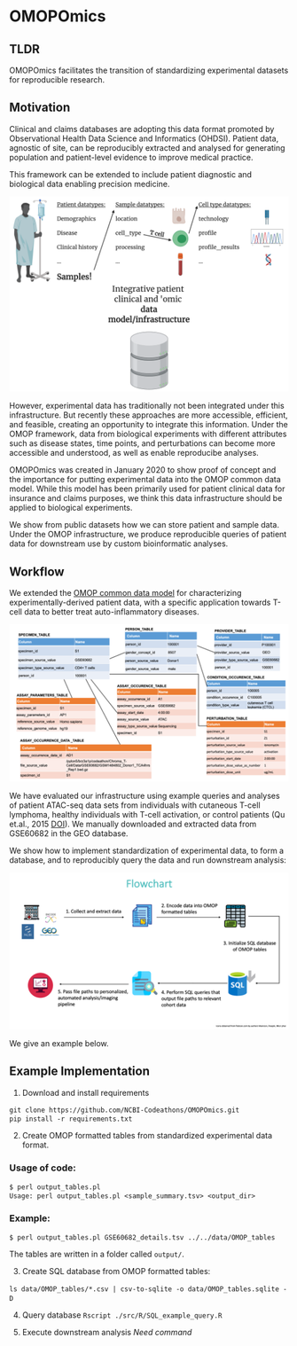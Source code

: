 # OMOPOmics

## TLDR

OMOPOmics facilitates the transition of standardizing experimental datasets for reproducible research.

## Motivation 

Clinical and claims databases are adopting this data format promoted by Observational Health Data Science and Informatics (OHDSI). Patient data, agnostic of site, can be reproducibly extracted and analysed for generating population and patient-level evidence to improve medical practice. 

This framework can be extended to include patient diagnostic and biological data enabling precision medicine. 

![](docs/imgs/chroma-t-cell_scheme.png)

However, experimental data has traditionally not been integrated under this infrastructure. But recently these approaches are more accessible, efficient, and feasible, creating an opportunity to integrate this information. Under the OMOP framework, data from biological experiments with different attributes such as disease states, time points, and perturbations can become more accessible and understood, as well as enable reproducibe analyses. 

OMOPOmics was created in January 2020 to show proof of concept and the importance for putting experimental data into the OMOP common data model. While this model has been primarily used for patient clinical data for insurance and claims purposes, we think this data infrastructure should be applied to biological experiments. 

We show from public datasets how we can store patient and sample data. Under the OMOP infrastructure, we produce reproducible queries of patient data for downstream use by custom bioinformatic analyses. 

## Workflow

We extended the [OMOP common data model](https://ohdsi.github.io/TheBookOfOhdsi/) for characterizing experimentally-derived patient data, with a specific application towards T-cell data to better treat auto-inflammatory diseases.

![](docs/imgs/table_diagram.png)

We have evaluated our infrastructure using example queries and analyses of patient ATAC-seq data sets from individuals with cutaneous T-cell lymphoma, healthy individuals with T-cell activation, or control patients (Qu et.al., 2015 [DOI](https://doi.org/10.1016/j.cels.2015.06.003.)). We manually downloaded and extracted data from GSE60682 in the GEO database. 

We show how to implement standardization of experimental data, to form a database, and to reproducibly query the data and run downstream analysis:

![](docs/imgs/OMOPOmics_use_flowchart.png)

We give an example below. 

## Example Implementation

1. Download and install requirements

```
git clone https://github.com/NCBI-Codeathons/OMOPOmics.git
pip install -r requirements.txt
```
2. Create OMOP formatted tables from standardized experimental data format.

### Usage of code:
```
$ perl output_tables.pl 
Usage: perl output_tables.pl <sample_summary.tsv> <output_dir>
```
### Example:
```
$ perl output_tables.pl GSE60682_details.tsv ../../data/OMOP_tables
```


The tables are written in a folder called `output/`.

3. Create SQL database from OMOP formatted tables: 

`ls data/OMOP_tables/*.csv | csv-to-sqlite -o data/OMOP_tables.sqlite -D`

4. Query database  `Rscript ./src/R/SQL_example_query.R`
        
5. Execute downstream analysis *Need command*
